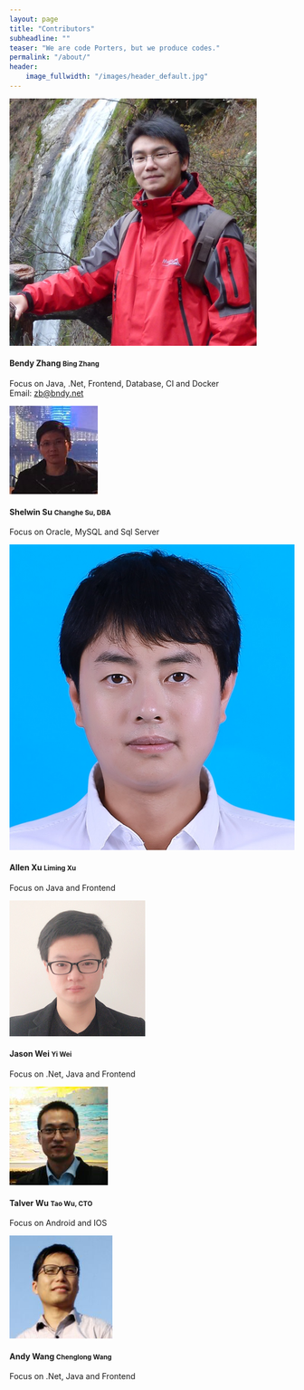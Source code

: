 ```yaml
---
layout: page
title: "Contributors"
subheadline: ""
teaser: "We are code Porters, but we produce codes."
permalink: "/about/"
header:
    image_fullwidth: "/images/header_default.jpg"
---
```


<div class="page-about">
  <div class="user-list">
    <div class="item">
      <img src="/images/contributors/bendy.png" title="Bendy Zhang" alt="Bendy Zhang" />
      <div class="body">
        <h4>Bendy Zhang <small>Bing Zhang</small></h4>
        <p>
          Focus on Java, .Net, Frontend, Database, CI and Docker
          <br />
          Email: <a href="mailto:zb@bndy.net">zb@bndy.net</a>
        </p>
      </div>
    </div>
    <div class="item">
      <img src="/images/contributors/shelwin.png" title="Shelwin Su" alt="Shelwin Su" />
      <div class="body">
        <h4>Shelwin Su <small>Changhe Su, DBA</small></h4>
        <p>Focus on Oracle, MySQL and Sql Server</p>
      </div>
    </div>
    <div class="item">
      <img src="/images/contributors/allen.png" title="Allen Xu" alt="Allen Xu" />
      <div class="body">
        <h4>Allen Xu <small>Liming Xu</small></h4>
        <p>Focus on Java and Frontend</p>
      </div>
    </div>
    <div class="item">
      <img src="/images/contributors/jason.png" title="Jason Wei" alt="Jason Wei" />
      <div class="body">
        <h4>Jason Wei <small>Yi Wei</small></h4>
        <p>Focus on .Net, Java and Frontend</p>
      </div>
    </div>
    <div class="item">
      <img src="/images/contributors/talver.png" title="Talver Wu" alt="Talver Wu" />
      <div class="body">
        <h4>Talver Wu <small>Tao Wu, CTO</small></h4>
        <p>Focus on Android and IOS</p>
      </div>
    </div>
    <div class="item">
      <img src="/images/contributors/andy.png" title="Andy Wang" alt="Andy Wang" />
      <div class="body">
        <h4>Andy Wang <small>Chenglong Wang</small></h4>
        <p>Focus on .Net, Java and Frontend</p>
      </div>
    </div>

  </div>
</div>
